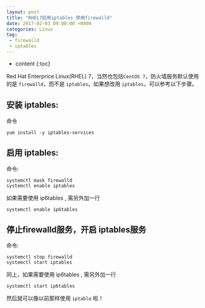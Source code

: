 ```yaml
---
layout: post
title: "RHEL7启用iptables 停用firewalld"
date: 2017-02-03 09:00:00 +0800 
categories: Linux
tag:
 - firewalld
 - iptables
---
```

* content
{:toc}

Red Hat Enterprice Linux(RHEL) 7，当然也包括``` CentOS 7 ```，防火墙服务默认使用的是 ``` firewalld ```，而不是 ``` iptables ```。如果想改用 ``` iptables ```，可以参考以下步骤。

## 安装 iptables:

命令

```shell
yum install -y iptables-services
```

<!-- more -->

## 启用 iptables:

命令: 

```shell
systemctl mask firewalld
systemctl enable iptables
```

如果需要使用 ip6tables , 需另外加一行

```shell
systemctl enable ip6tables
```

## 停止firewalld服务，开启 iptables服务

命令: 

```shell
systemctl stop firewalld
systemctl start iptables
```
同上，如果需要使用 ip6tables , 需另外加一行

```shell
systemctl start ip6tables
```

然后就可以像以前那样使用 ``` iptable ``` 啦！

